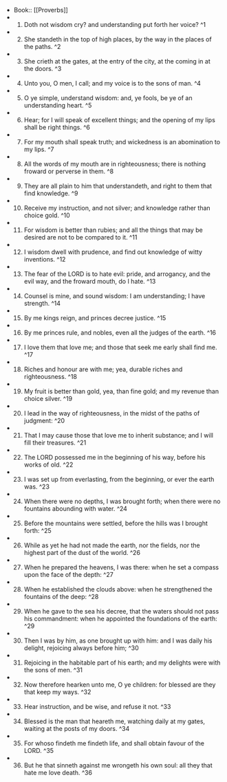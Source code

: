- Book:: [[Proverbs]]
- 1. Doth not wisdom cry? and understanding put forth her voice? ^1
- 2. She standeth in the top of high places, by the way in the places of the paths. ^2
- 3. She crieth at the gates, at the entry of the city, at the coming in at the doors. ^3
- 4. Unto you, O men, I call; and my voice is to the sons of man. ^4
- 5. O ye simple, understand wisdom: and, ye fools, be ye of an understanding heart. ^5
- 6. Hear; for I will speak of excellent things; and the opening of my lips shall be right things. ^6
- 7. For my mouth shall speak truth; and wickedness is an abomination to my lips. ^7
- 8. All the words of my mouth are in righteousness; there is nothing froward or perverse in them. ^8
- 9. They are all plain to him that understandeth, and right to them that find knowledge. ^9
- 10. Receive my instruction, and not silver; and knowledge rather than choice gold. ^10
- 11. For wisdom is better than rubies; and all the things that may be desired are not to be compared to it. ^11
- 12. I wisdom dwell with prudence, and find out knowledge of witty inventions. ^12
- 13. The fear of the LORD is to hate evil: pride, and arrogancy, and the evil way, and the froward mouth, do I hate. ^13
- 14. Counsel is mine, and sound wisdom: I am understanding; I have strength. ^14
- 15. By me kings reign, and princes decree justice. ^15
- 16. By me princes rule, and nobles, even all the judges of the earth. ^16
- 17. I love them that love me; and those that seek me early shall find me. ^17
- 18. Riches and honour are with me; yea, durable riches and righteousness. ^18
- 19. My fruit is better than gold, yea, than fine gold; and my revenue than choice silver. ^19
- 20. I lead in the way of righteousness, in the midst of the paths of judgment: ^20
- 21. That I may cause those that love me to inherit substance; and I will fill their treasures. ^21
- 22. The LORD possessed me in the beginning of his way, before his works of old. ^22
- 23. I was set up from everlasting, from the beginning, or ever the earth was. ^23
- 24. When there were no depths, I was brought forth; when there were no fountains abounding with water. ^24
- 25. Before the mountains were settled, before the hills was I brought forth: ^25
- 26. While as yet he had not made the earth, nor the fields, nor the highest part of the dust of the world. ^26
- 27. When he prepared the heavens, I was there: when he set a compass upon the face of the depth: ^27
- 28. When he established the clouds above: when he strengthened the fountains of the deep: ^28
- 29. When he gave to the sea his decree, that the waters should not pass his commandment: when he appointed the foundations of the earth: ^29
- 30. Then I was by him, as one brought up with him: and I was daily his delight, rejoicing always before him; ^30
- 31. Rejoicing in the habitable part of his earth; and my delights were with the sons of men. ^31
- 32. Now therefore hearken unto me, O ye children: for blessed are they that keep my ways. ^32
- 33. Hear instruction, and be wise, and refuse it not. ^33
- 34. Blessed is the man that heareth me, watching daily at my gates, waiting at the posts of my doors. ^34
- 35. For whoso findeth me findeth life, and shall obtain favour of the LORD. ^35
- 36. But he that sinneth against me wrongeth his own soul: all they that hate me love death. ^36

